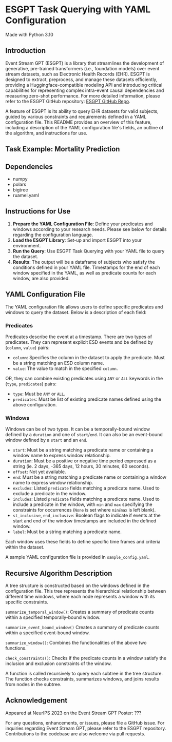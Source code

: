 # ESGPT Task Querying with YAML Configuration

Made with Python 3.10 <Important because of switch statements>

## Introduction

Event Stream GPT (ESGPT) is a library that streamlines the development of generative, pre-trained transformers (i.e., foundation models) over event stream datasets, such as Electronic Health Records (EHR). ESGPT is designed to extract, preprocess, and manage these datasets efficiently, providing a Huggingface-compatible modeling API and introducing critical capabilities for representing complex intra-event causal dependencies and measuring zero-shot performance. For more detailed information, please refer to the ESGPT GitHub repository: [ESGPT GitHub Repo](https://github.com/esgpt).

A feature of ESGPT is its ability to query EHR datasets for valid subjects, guided by various constraints and requirements defined in a YAML configuration file. This README provides an overview of this feature, including a description of the YAML configuration file's fields, an outline of the algorithm, and instructions for use.


## Task Example: Mortality Prediction
<Task querying schema colourful timelines>


## Dependencies
- numpy
- polars
- bigtree
- ruamel.yaml


## Instructions for Use

1. **Prepare the YAML Configuration File**: Define your predicates and windows according to your research needs. Please see below for details regarding the configuration language.
2. **Load the ESGPT Library**: Set-up and import ESGPT into your environment.
3. **Run the Query**: Use ESGPT Task Querying with your YAML file to query the dataset.
4. **Results**: The output will be a dataframe of subjects who satisfy the conditions defined in your YAML file. Timestamps for the end of each window specified in the YAML, as well as predicate counts for each window, are also provided.


## YAML Configuration File

The YAML configuration file allows users to define specific predicates and windows to query the dataset. Below is a description of each field:

### Predicates
Predicates describe the event at a timestamp. <something about naming them is_cols and also initialized as binary counts.> There are two types of predicates. They can represent explicit ESD events and be defined by (`column`, `value`) pairs:
- `column`: Specifies the column in the dataset to apply the predicate. Must be a string matching an ESD column name.
- `value`: The value to match in the specified `column`.

OR, they can combine existing predicates using `ANY` or `ALL` keywords in the (`type`, `predicates`) pairs:
- `type`: Must be `ANY` or `ALL`.
- `predicates`: Must be list of existing predicate names defined using the above configuration.

### Windows
Windows can be of two types. It can be a temporally-bound window defined by a `duration` and one of `start`/`end`. It can also be an event-bound window defined by a `start` and an `end`.
- `start`: Must be a string matching a predicate name or containing a window name to express window relationship.
- `duration`: Must be a positive or negative time period expressed as a string (ie. 2 days, -365 days, 12 hours, 30 minutes, 60 seconds).
- `offset`: Not yet available.
- `end`: Must be a string matching a predicate name or containing a window name to express window relationship.
- `excludes`: Listed `predicate` fields matching a predicate name. Used to exclude a predicate in the window.
- `includes`: Listed `predicate` fields matching a predicate name. Used to include a predicate in the window, with `min` and `max` specifying the constraints for occurrences (`None` is set where `min`/`max` is left blank).
- `st_inclusive`, `end_inclusive`: Boolean flags to indicate if events at the start and end of the window timestamps are included in the defined window.
- `label`: Must be a string matching a predicate name.

Each window uses these fields to define specific time frames and criteria within the dataset.

A sample YAML configuration file is provided in `sample_config.yaml`.


## Recursive Algorithm Description

A tree structure is constructed based on the windows defined in the configuration file. This tree represents the hierarchical relationship between different time windows, where each node represents a window with its specific constraints.

`summarize_temporal_window()`: Creates a summary of predicate counts within a specified temporally-bound window.

`summarize_event_bound_window()` Creates a summary of predicate counts within a specified event-bound window.

`summarize_window()`: Combines the functionalities of the above two functions.

`check_constraints()`: Checks if the predicate counts in a window satisfy the inclusion and exclusion constraints of the window.

A function is called recursively to query each subtree in the tree structure. The function checks constraints, summarizes windows, and joins results from nodes in the subtree.


## Acknowledgement

Appeared at NeurIPS 2023 on the Event Stream GPT Poster: ???

For any questions, enhancements, or issues, please file a GitHub issue. For inquiries regarding Event Stream GPT, please refer to the ESGPT repository. Contributions to the codebase are also welcome via pull requests.

